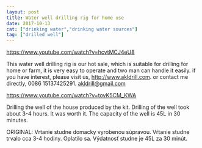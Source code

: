 ```yaml
---
layout: post
title: Water well drilling rig for home use
date: 2017-10-13
cat: ["drinking water","drinking water sources"]
tag: ["drilled well"]
---
```


https://www.youtube.com/watch?v=hcvtMCJ4eU8

This water well drilling rig is our hot sale, which is suitable for drilling for home or farm, it is very easy to operate and two man can handle it easily. if you have interest, please visit us, http://www.akldrill.com. or contact me directly, 0086 15137425291.   akldrill@gmail.com

https://www.youtube.com/watch?v=tovK5CM_KWA

Drilling the well of the house produced by the kit. Drilling of the well took about 3-4 hours. It was worth it. The capacity of the well is 45L in 30 minutes.

ORIGINAL: Vrtanie studne domacky vyrobenou súpravou. Vŕtanie studne trvalo cca 3-4 hodiny. Oplatilo sa. Výdatnosť studne je 45L za 30 minút.

